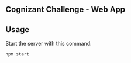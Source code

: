 Cognizant Challenge - Web App
-----------------------------

Usage
-----
 
Start the server with this command:
 
```
npm start
```
